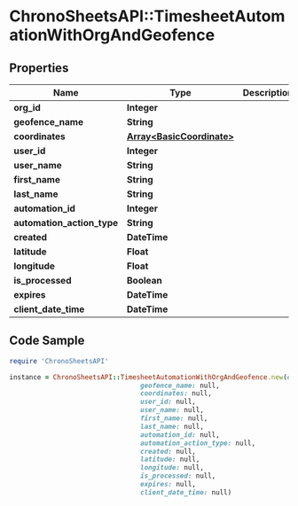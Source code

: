 # ChronoSheetsAPI::TimesheetAutomationWithOrgAndGeofence

## Properties

Name | Type | Description | Notes
------------ | ------------- | ------------- | -------------
**org_id** | **Integer** |  | [optional] 
**geofence_name** | **String** |  | [optional] 
**coordinates** | [**Array&lt;BasicCoordinate&gt;**](BasicCoordinate.md) |  | [optional] 
**user_id** | **Integer** |  | [optional] 
**user_name** | **String** |  | [optional] 
**first_name** | **String** |  | [optional] 
**last_name** | **String** |  | [optional] 
**automation_id** | **Integer** |  | [optional] 
**automation_action_type** | **String** |  | [optional] 
**created** | **DateTime** |  | [optional] 
**latitude** | **Float** |  | [optional] 
**longitude** | **Float** |  | [optional] 
**is_processed** | **Boolean** |  | [optional] 
**expires** | **DateTime** |  | [optional] 
**client_date_time** | **DateTime** |  | [optional] 

## Code Sample

```ruby
require 'ChronoSheetsAPI'

instance = ChronoSheetsAPI::TimesheetAutomationWithOrgAndGeofence.new(org_id: null,
                                 geofence_name: null,
                                 coordinates: null,
                                 user_id: null,
                                 user_name: null,
                                 first_name: null,
                                 last_name: null,
                                 automation_id: null,
                                 automation_action_type: null,
                                 created: null,
                                 latitude: null,
                                 longitude: null,
                                 is_processed: null,
                                 expires: null,
                                 client_date_time: null)
```



